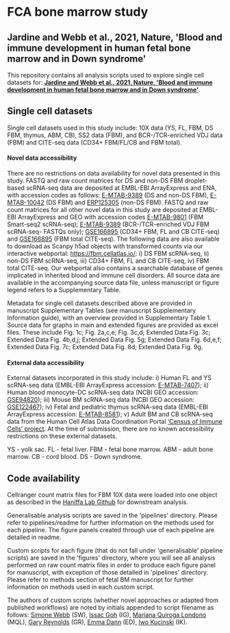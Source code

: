 # FCA bone marrow study
## Jardine and Webb et al., 2021, Nature, 'Blood and immune development in human fetal bone marrow and in Down syndrome'

This repository contains all analysis scripts used to explore single cell datasets for: **[Jardine and Webb et al., 2021, Nature, 'Blood and immune development in human fetal bone marrow and in Down syndrome'](https://www.nature.com/articles/s41586-021-03929-x)**.

## Single cell datasets 

Single cell datasets used in this study include: 10X data (YS, FL, FBM, DS FBM, thymus, ABM, CB), SS2 data (FBM), and BCR-/TCR-enriched VDJ data (FBM) and CITE-seq data (CD34+ FBM/FL/CB and FBM total). 

#### Novel data accessibility
There are no restrictions on data availability for novel data presented in this study. FASTQ and raw count matrices for DS and non-DS FBM droplet-based scRNA-seq data are deposited at EMBL-EBI ArrayExpress and ENA, with accession codes as follows: [E-MTAB-9389](https://www.ebi.ac.uk/arrayexpress/experiments/E-MTAB-9389/) (DS and non-DS FBM), [E-MTAB-10042](https://www.ebi.ac.uk/arrayexpress/experiments/E-MTAB-10042/) (DS FBM) and [ERP125305](https://www.ebi.ac.uk/ena/browser/view/PRJEB41514) (non-DS FBM). FASTQ and raw count matrices for all other novel data in this study are deposited at EMBL-EBI ArrayExpress and GEO with accession codes [E-MTAB-9801](https://www.ebi.ac.uk/arrayexpress/experiments/E-MTAB-9801/) (FBM Smart-seq2 scRNA-seq); [E-MTAB-9389](https://www.ebi.ac.uk/arrayexpress/experiments/E-MTAB-9389/) (BCR-/TCR-enriched VDJ FBM scRNA-seq- FASTQs only); [GSE166895](https://www.ncbi.nlm.nih.gov/geo/query/acc.cgi?acc=GSE166895) (CD34+ FBM, FL and CB CITE-seq) and [GSE166895](https://www.ncbi.nlm.nih.gov/geo/query/acc.cgi?acc=GSE166895) (FBM total CITE-seq). The following data are also available to download as Scanpy h5ad objects with transformed counts via our interactive webportal: https://fbm.cellatlas.io/: i) DS FBM scRNA-seq, ii) non-DS FBM scRNA-seq, iii) CD34+ FBM, FL and CB CITE-seq, iv) FBM total CITE-seq. Our webportal also contains a searchable database of genes implicated in inherited blood and immune cell disorders. All source data are available in the accompanying source data file, unless manuscript or figure legend refers to a Supplementary Table. 

Metadata for single cell datasets described above are provided in manuscript Supplementary Tables (see manuscript Supplementary Information guide), with an overview provided in Supplementary Table 1. Source data for graphs in main and extended figures are provided as excel files. These include Fig. 1c; Fig. 2a,c,e; Fig. 3c,d; Extended Data Fig. 3c; Extended Data Fig. 4b,d,j; Extended Data Fig. 5g; Extended Data Fig. 6d,e,f; Extended Data Fig. 7c; Extended Data Fig. 8d; Extended Data Fig. 9g.   

#### External data accessibility
External datasets incorporated in this study include: i) Human FL and YS scRNA-seq data (EMBL-EBI ArrayExpress accession: [E-MTAB-7407](https://www.ebi.ac.uk/arrayexpress/experiments/E-MTAB-7407/)); ii) Human blood monocyte-DC scRNA-seq data (NCBI GEO accession: [GSE94820](https://www.ncbi.nlm.nih.gov/geo/query/acc.cgi?acc=GSE94820)); iii) Mouse BM scRNA-seq data (NCBI GEO accession: [GSE122467](https://www.ncbi.nlm.nih.gov/geo/query/acc.cgi?acc=GSE122467)); iv) Fetal and pediatric thymus scRNA-seq data (EMBL-EBI ArrayExpress accession: [E-MTAB-8581](https://www.ebi.ac.uk/arrayexpress/experiments/E-MTAB-8581/)); v) Adult BM and CB scRNA-seq data from the Human Cell Atlas Data Coordination Portal [‘Census of Immune Cells’ project](https://data.humancellatlas.org/explore/projects/cc95ff89-2e68-4a08-a234-480eca21ce79). At the time of submission, there are no known accessibility restrictions on these external datasets. 

YS - yolk sac. FL - fetal liver. FBM - fetal bone marrow. ABM - adult bone marrow. CB - cord blood. DS - Down syndrome.

## Code availability

Cellranger count matrix files for FBM 10X data were loaded into one object as described in the [Haniffa Lab Github](https://github.com/haniffalab/FCA_liver) for downstream analysis. 

Generalisable analysis scripts are saved in the 'pipelines' directory. Please refer to pipelines/readme for further information on the methods used for each pipeline. The figure panels created through use of each pipeline are detailed in readme.

Custom scripts for each figure (that do not fall under 'generalisable' pipeline scripts) are saved in the 'figures' directory, where you will see all analysis performed on raw count matrix files in order to produce each figure panel for manuscript, with exception of those detailed in 'pipelines' directory. Please refer to methods section of fetal BM manuscript for further information on methods used in each custom script. 

The authors of custom scripts (whether novel approaches or adapted from published workflows) are noted by initials appended to script filename as follows: [Simone Webb](https://github.com/simonewebb) (SW), [Issac Goh](https://github.com/Issacgoh) (IG), [Mariana Quiroga Londono](https://github.com/marianaql) (MQL), [Gary Reynolds](https://github.com/greynolds81) (GR), [Emma Dann](https://github.com/emdann) (ED), [Iwo Kucinski](https://github.com/Iwo-K) (IK).
